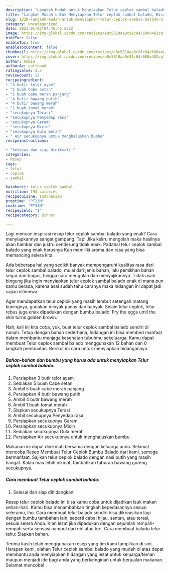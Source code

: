```yaml
---
description: "Langkah Mudah untuk Menyiapkan Telur ceplok sambal balado, Bisa Manjain Lidah"
title: "Langkah Mudah untuk Menyiapkan Telur ceplok sambal balado, Bisa Manjain Lidah"
slug: 1220-langkah-mudah-untuk-menyiapkan-telur-ceplok-sambal-balado-bisa-manjain-lidah
category: Uncategorized
date: 2023-01-02T04:45:45.622Z
image: https://img-global.cpcdn.com/recipes/e8c5810aa9c91c84/680x482cq70/telur-ceplok-sambal-balado-foto-resep-utama.jpg
hideToc: false
enableToc: true
enableTocContent: false
thumbnail: https://img-global.cpcdn.com/recipes/e8c5810aa9c91c84/680x482cq70/telur-ceplok-sambal-balado-foto-resep-utama.jpg
cover: https://img-global.cpcdn.com/recipes/e8c5810aa9c91c84/680x482cq70/telur-ceplok-sambal-balado-foto-resep-utama.jpg
author: Admin
authorAv: notfound
ratingvalue: 3.5
reviewcount: 13
recipeingredient:
- "3 butir telor ayam"
- "5 buah Cabe setan"
- "5 buah cabe merah panjang"
- "4 butir bawang putih"
- "4 butir bawang merah"
- "1 buah tomat merah"
- "secukupnya Terasi"
- "secukupnya Penyedap rasa"
- "secukupnya Garam"
- "secukupnya Micin"
- "secukupnya Gula merah"
- " Air secukupnya untuk menghaluskan bumbu"
recipeinstructions:

- "Selesai dan siap dinikmati!"
categories:
- Resep
tags:
- telur
- ceplok
- sambal

katakunci: telur ceplok sambal 
nutrition: 193 calories
recipecuisine: Indonesian
preptime: "PT21M"
cooktime: "PT31M"
recipeyield: "1"
recipecategory: Dinner

---
```



Lagi mencari inspirasi resep telur ceplok sambal balado yang enak? Cara menyiapkannya sangat gampang. Tapi Jika keliru mengolah maka hasilnya akan hambar dan justru cenderung tidak enak. Padahal telur ceplok sambal balado yang enak harusnya Kan memiliki aroma dan rasa yang bisa memancing selera kita.


Ada beberapa hal yang sedikit banyak mempengaruhi kualitas rasa dari telur ceplok sambal balado, mulai dari jenis bahan, lalu pemilihan bahan segar dan bagus, hingga cara mengolah dan menyajikannya. Tidak usah bingung jika ingin menyiapkan telur ceplok sambal balado enak di mana pun kamu berada, karena asal sudah tahu caranya maka hidangan ini dapat jadi sajian istimewa.

Agar mendapatkan telur ceplok yang masih lembut setengah matang kuningnya, gunakan minyak panas dan banyak. Selain telur ceplok, telur rebus juga enak dipadukan dengan bumbu balado. Fry the eggs until the skin turns golden brown.


Nah, kali ini kita coba, yuk, buat telur ceplok sambal balado sendiri di rumah. Tetap dengan bahan sederhana, hidangan ini bisa memberi manfaat dalam membantu menjaga kesehatan tubuhmu sekeluarga. Kamu dapat membuat Telur ceplok sambal balado menggunakan 12 bahan dan 0 langkah pembuatan. Berikut ini cara untuk menyiapkan hidangannya.

<!--inarticleads1-->

##### Bahan-bahan dan bumbu yang harus ada untuk menyiapkan Telur ceplok sambal balado:

1. Persiapkan 3 butir telor ayam
1. Sediakan 5 buah Cabe setan
1. Ambil 5 buah cabe merah panjang
1. Persiapkan 4 butir bawang putih
1. Ambil 4 butir bawang merah
1. Ambil 1 buah tomat merah
1. Siapkan secukupnya Terasi
1. Ambil secukupnya Penyedap rasa
1. Persiapkan secukupnya Garam
1. Persiapkan secukupnya Micin
1. Sediakan secukupnya Gula merah
1. Persiapkan  Air secukupnya untuk menghaluskan bumbu


Makanan ini dapat dinikmati bersama dengan keluarga anda. Selamat mencoba Resep Membuat Telur Ceplok Bumbu Balado dari kami, semoga bermanfaat. Sajikan telur ceplok balado dengan nasi putih yang masih hangat. Kalau mau lebih nikmat, tambahkan taburan bawang goreng secukupnya. 

<!--inarticleads2-->

##### Cara membuat Telur ceplok sambal balado:


1. Selesai dan siap dihidangkan!

Resep telur ceplok balado ini bisa kamu coba untuk dijadikan lauk makan sehari-hari. Kamu bisa menambahkan tingkah kepedasannya sesuai seleramu, lho. Cara membuat telur balado sendiri bisa dikreasikan lagi dengan bumbu tambahan lain, seperti cabai hijau, santan, atau terasi, sesuai selera Anda. Kian lezat jika dipadukan dengan sejumlah rempah-rempah serta sensasi nampol dari ebi atau teri. Cara membuat balado telur tahu: Siapkan bahan. 

Terima kasih telah menggunakan resep yang tim kami tampilkan di sini. Harapan kami, olahan Telur ceplok sambal balado yang mudah di atas dapat membantu anda menyiapkan hidangan yang lezat untuk keluarga/teman maupun menjadi ide bagi anda yang berkeinginan untuk berjualan makanan. Selamat mencoba!
